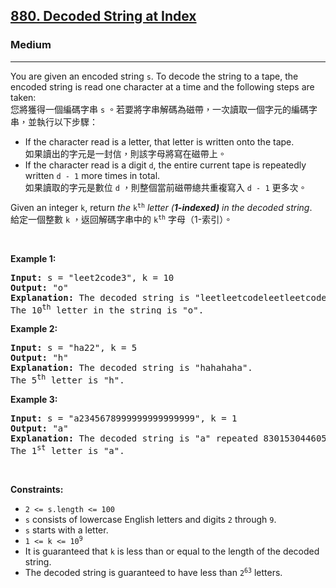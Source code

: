<h2><a href="https://leetcode.com/problems/decoded-string-at-index/">880. Decoded String at Index</a></h2><h3>Medium</h3><hr><div><p data-immersive-translate-effect="1" data-immersive_translate_walked="1725bdf6-6ec9-4739-822f-2299843f5962">You are given an encoded string <code data-immersive-translate-effect="1" data-immersive_translate_walked="1725bdf6-6ec9-4739-822f-2299843f5962">s</code>. To decode the string to a tape, the encoded string is read one character at a time and the following steps are taken:<font class="notranslate immersive-translate-target-wrapper" lang="zh-TW" data-immersive-translate-translation-element-mark="1"><br><font class="notranslate immersive-translate-target-translation-theme-none immersive-translate-target-translation-block-wrapper-theme-none immersive-translate-target-translation-block-wrapper" data-immersive-translate-translation-element-mark="1"><font class="notranslate immersive-translate-target-inner immersive-translate-target-translation-theme-none-inner" data-immersive-translate-translation-element-mark="1">您將獲得一個編碼字串 <code data-immersive-translate-effect="1" data-immersive_translate_walked="1725bdf6-6ec9-4739-822f-2299843f5962">s</code> 。若要將字串解碼為磁帶，一次讀取一個字元的編碼字串，並執行以下步驟：</font></font></font></p>

<ul>
	<li data-immersive-translate-effect="1" data-immersive_translate_walked="1725bdf6-6ec9-4739-822f-2299843f5962">If the character read is a letter, that letter is written onto the tape.<font class="notranslate immersive-translate-target-wrapper" lang="zh-TW" data-immersive-translate-translation-element-mark="1"><br><font class="notranslate immersive-translate-target-translation-theme-none immersive-translate-target-translation-block-wrapper-theme-none immersive-translate-target-translation-block-wrapper" data-immersive-translate-translation-element-mark="1"><font class="notranslate immersive-translate-target-inner immersive-translate-target-translation-theme-none-inner" data-immersive-translate-translation-element-mark="1">如果讀出的字元是一封信，則該字母將寫在磁帶上。</font></font></font></li>
	<li data-immersive-translate-effect="1" data-immersive_translate_walked="1725bdf6-6ec9-4739-822f-2299843f5962">If the character read is a digit <code data-immersive-translate-effect="1" data-immersive_translate_walked="1725bdf6-6ec9-4739-822f-2299843f5962">d</code>, the entire current tape is repeatedly written <code data-immersive-translate-effect="1" data-immersive_translate_walked="1725bdf6-6ec9-4739-822f-2299843f5962">d - 1</code> more times in total.<font class="notranslate immersive-translate-target-wrapper" lang="zh-TW" data-immersive-translate-translation-element-mark="1"><br><font class="notranslate immersive-translate-target-translation-theme-none immersive-translate-target-translation-block-wrapper-theme-none immersive-translate-target-translation-block-wrapper" data-immersive-translate-translation-element-mark="1"><font class="notranslate immersive-translate-target-inner immersive-translate-target-translation-theme-none-inner" data-immersive-translate-translation-element-mark="1">如果讀取的字元是數位 <code data-immersive-translate-effect="1" data-immersive_translate_walked="1725bdf6-6ec9-4739-822f-2299843f5962">d</code> ，則整個當前磁帶總共重複寫入 <code data-immersive-translate-effect="1" data-immersive_translate_walked="1725bdf6-6ec9-4739-822f-2299843f5962">d - 1</code> 更多次。</font></font></font></li>
</ul>

<p data-immersive-translate-effect="1" data-immersive_translate_walked="1725bdf6-6ec9-4739-822f-2299843f5962">Given an integer <code data-immersive-translate-effect="1" data-immersive_translate_walked="1725bdf6-6ec9-4739-822f-2299843f5962">k</code>, return <em data-immersive-translate-effect="1" data-immersive_translate_walked="1725bdf6-6ec9-4739-822f-2299843f5962">the </em><code data-immersive-translate-effect="1" data-immersive_translate_walked="1725bdf6-6ec9-4739-822f-2299843f5962">k<sup>th</sup></code><em data-immersive-translate-effect="1" data-immersive_translate_walked="1725bdf6-6ec9-4739-822f-2299843f5962"> letter (<strong data-immersive-translate-effect="1" data-immersive_translate_walked="1725bdf6-6ec9-4739-822f-2299843f5962">1-indexed)</strong> in the decoded string</em>.<font class="notranslate immersive-translate-target-wrapper" lang="zh-TW" data-immersive-translate-translation-element-mark="1"><br><font class="notranslate immersive-translate-target-translation-theme-none immersive-translate-target-translation-block-wrapper-theme-none immersive-translate-target-translation-block-wrapper" data-immersive-translate-translation-element-mark="1"><font class="notranslate immersive-translate-target-inner immersive-translate-target-translation-theme-none-inner" data-immersive-translate-translation-element-mark="1">給定一個整數 <code data-immersive-translate-effect="1" data-immersive_translate_walked="1725bdf6-6ec9-4739-822f-2299843f5962">k</code> ，返回解碼字串中的 <code data-immersive-translate-effect="1" data-immersive_translate_walked="1725bdf6-6ec9-4739-822f-2299843f5962">k<sup>th</sup></code> 字母（1-索引）。</font></font></font></p>

<p>&nbsp;</p>
<p><strong class="example">Example 1:</strong></p>

<pre><strong>Input:</strong> s = "leet2code3", k = 10
<strong>Output:</strong> "o"
<strong>Explanation:</strong> The decoded string is "leetleetcodeleetleetcodeleetleetcode".
The 10<sup>th</sup> letter in the string is "o".
</pre>

<p><strong class="example">Example 2:</strong></p>

<pre><strong>Input:</strong> s = "ha22", k = 5
<strong>Output:</strong> "h"
<strong>Explanation:</strong> The decoded string is "hahahaha".
The 5<sup>th</sup> letter is "h".
</pre>

<p><strong class="example">Example 3:</strong></p>

<pre><strong>Input:</strong> s = "a2345678999999999999999", k = 1
<strong>Output:</strong> "a"
<strong>Explanation:</strong> The decoded string is "a" repeated 8301530446056247680 times.
The 1<sup>st</sup> letter is "a".
</pre>

<p>&nbsp;</p>
<p><strong>Constraints:</strong></p>

<ul>
	<li><code>2 &lt;= s.length &lt;= 100</code></li>
	<li><code>s</code> consists of lowercase English letters and digits <code>2</code> through <code>9</code>.</li>
	<li><code>s</code> starts with a letter.</li>
	<li><code>1 &lt;= k &lt;= 10<sup>9</sup></code></li>
	<li>It is guaranteed that <code>k</code> is less than or equal to the length of the decoded string.</li>
	<li>The decoded string is guaranteed to have less than <code>2<sup>63</sup></code> letters.</li>
</ul>
</div>